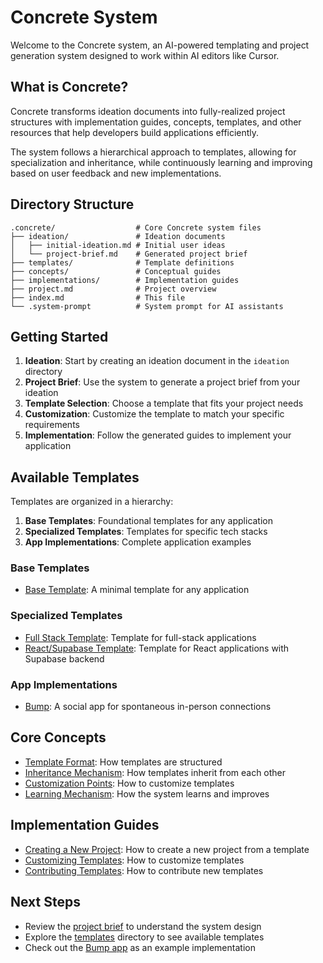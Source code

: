 # Concrete System

Welcome to the Concrete system, an AI-powered templating and project generation system designed to work within AI editors like Cursor.

## What is Concrete?

Concrete transforms ideation documents into fully-realized project structures with implementation guides, concepts, templates, and other resources that help developers build applications efficiently.

The system follows a hierarchical approach to templates, allowing for specialization and inheritance, while continuously learning and improving based on user feedback and new implementations.

## Directory Structure

```
.concrete/                  # Core Concrete system files
├── ideation/               # Ideation documents
│   ├── initial-ideation.md # Initial user ideas
│   └── project-brief.md    # Generated project brief
├── templates/              # Template definitions
├── concepts/               # Conceptual guides
├── implementations/        # Implementation guides
├── project.md              # Project overview
├── index.md                # This file
└── .system-prompt          # System prompt for AI assistants
```

## Getting Started

1. **Ideation**: Start by creating an ideation document in the `ideation` directory
2. **Project Brief**: Use the system to generate a project brief from your ideation
3. **Template Selection**: Choose a template that fits your project needs
4. **Customization**: Customize the template to match your specific requirements
5. **Implementation**: Follow the generated guides to implement your application

## Available Templates

Templates are organized in a hierarchy:

1. **Base Templates**: Foundational templates for any application
2. **Specialized Templates**: Templates for specific tech stacks
3. **App Implementations**: Complete application examples

### Base Templates

- [Base Template](../templates/base/README.md): A minimal template for any application

### Specialized Templates

- [Full Stack Template](../templates/full-stack/README.md): Template for full-stack applications
- [React/Supabase Template](../templates/react-supabase/README.md): Template for React applications with Supabase backend

### App Implementations

- [Bump](../apps/Bump/index.md): A social app for spontaneous in-person connections

## Core Concepts

- [Template Format](./concepts/template-format.md): How templates are structured
- [Inheritance Mechanism](./concepts/inheritance-mechanism.md): How templates inherit from each other
- [Customization Points](./concepts/customization-points.md): How to customize templates
- [Learning Mechanism](./concepts/learning-mechanism.md): How the system learns and improves

## Implementation Guides

- [Creating a New Project](./implementations/creating-new-project.md): How to create a new project from a template
- [Customizing Templates](./implementations/customizing-templates.md): How to customize templates
- [Contributing Templates](./implementations/contributing-templates.md): How to contribute new templates

## Next Steps

- Review the [project brief](./ideation/project-brief.md) to understand the system design
- Explore the [templates](../templates) directory to see available templates
- Check out the [Bump app](../apps/Bump/index.md) as an example implementation 
